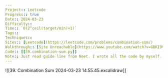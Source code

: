 ```yaml
---
Project:: Leetcode
Progress:: true
Date:: 2024-03-23
Difficulty:: 
Time:: `O(2^ceil(target/min)+1)`
Tags:: 
Techniques:: 
Sites:: [Leetcode](https://leetcode.com/problems/combination-sum/)
Walkthrough:: [Site Unreachable](https://www.youtube.com/watch?v=GBKI9VSKdGg)
Code:: [[39.combination-sum.py]]
Note:: Just read guide line from Neet. I wrote all the code by myself. used ref from [[78. Subsets]]
---
```

![[39. Combination Sum 2024-03-23 14.55.45.excalidraw]]